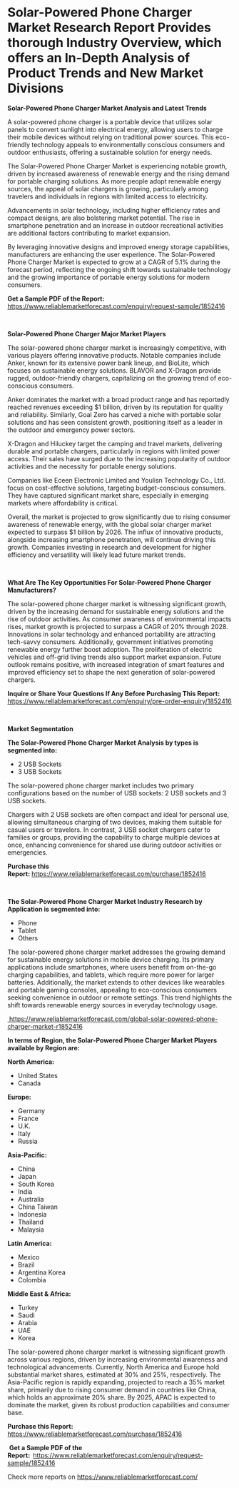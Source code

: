 <p><h1>Solar-Powered Phone Charger Market Research Report Provides thorough Industry Overview, which offers an In-Depth Analysis of Product Trends and New Market Divisions</h1></p><p><strong>Solar-Powered Phone Charger Market Analysis and Latest Trends</strong></p>
<p><p>A solar-powered phone charger is a portable device that utilizes solar panels to convert sunlight into electrical energy, allowing users to charge their mobile devices without relying on traditional power sources. This eco-friendly technology appeals to environmentally conscious consumers and outdoor enthusiasts, offering a sustainable solution for energy needs.</p><p>The Solar-Powered Phone Charger Market is experiencing notable growth, driven by increased awareness of renewable energy and the rising demand for portable charging solutions. As more people adopt renewable energy sources, the appeal of solar chargers is growing, particularly among travelers and individuals in regions with limited access to electricity. </p><p>Advancements in solar technology, including higher efficiency rates and compact designs, are also bolstering market potential. The rise in smartphone penetration and an increase in outdoor recreational activities are additional factors contributing to market expansion. </p><p>By leveraging innovative designs and improved energy storage capabilities, manufacturers are enhancing the user experience. The Solar-Powered Phone Charger Market is expected to grow at a CAGR of 5.1% during the forecast period, reflecting the ongoing shift towards sustainable technology and the growing importance of portable energy solutions for modern consumers.</p></p>
<p><strong>Get a Sample PDF of the Report:&nbsp;</strong> <a href="https://www.reliablemarketforecast.com/enquiry/request-sample/1852416?utm_campaign=3357&utm_medium=2&utm_source=Github&utm_content=ia&utm_term=05042025&utm_id=solar-powered-phone-charger">https://www.reliablemarketforecast.com/enquiry/request-sample/1852416</a></p>
<p>&nbsp;</p>
<p><strong>Solar-Powered Phone Charger Major Market Players</strong></p>
<p><p>The solar-powered phone charger market is increasingly competitive, with various players offering innovative products. Notable companies include Anker, known for its extensive power bank lineup, and BioLite, which focuses on sustainable energy solutions. BLAVOR and X-Dragon provide rugged, outdoor-friendly chargers, capitalizing on the growing trend of eco-conscious consumers.</p><p>Anker dominates the market with a broad product range and has reportedly reached revenues exceeding $1 billion, driven by its reputation for quality and reliability. Similarly, Goal Zero has carved a niche with portable solar solutions and has seen consistent growth, positioning itself as a leader in the outdoor and emergency power sectors.</p><p>X-Dragon and Hiluckey target the camping and travel markets, delivering durable and portable chargers, particularly in regions with limited power access. Their sales have surged due to the increasing popularity of outdoor activities and the necessity for portable energy solutions. </p><p>Companies like Eceen Electronic Limited and Youlisn Technology Co., Ltd. focus on cost-effective solutions, targeting budget-conscious consumers. They have captured significant market share, especially in emerging markets where affordability is critical. </p><p>Overall, the market is projected to grow significantly due to rising consumer awareness of renewable energy, with the global solar charger market expected to surpass $1 billion by 2026. The influx of innovative products, alongside increasing smartphone penetration, will continue driving this growth. Companies investing in research and development for higher efficiency and versatility will likely lead future market trends.</p></p>
<p>&nbsp;</p>
<p><strong>What Are The Key Opportunities For Solar-Powered Phone Charger Manufacturers?</strong></p>
<p><p>The solar-powered phone charger market is witnessing significant growth, driven by the increasing demand for sustainable energy solutions and the rise of outdoor activities. As consumer awareness of environmental impacts rises, market growth is projected to surpass a CAGR of 20% through 2028. Innovations in solar technology and enhanced portability are attracting tech-savvy consumers. Additionally, government initiatives promoting renewable energy further boost adoption. The proliferation of electric vehicles and off-grid living trends also support market expansion. Future outlook remains positive, with increased integration of smart features and improved efficiency set to shape the next generation of solar-powered chargers.</p></p>
<p><strong>Inquire or Share Your Questions If Any Before Purchasing This Report:</strong> <a href="https://www.reliablemarketforecast.com/enquiry/pre-order-enquiry/1852416?utm_campaign=3357&utm_medium=2&utm_source=Github&utm_content=ia&utm_term=05042025&utm_id=solar-powered-phone-charger">https://www.reliablemarketforecast.com/enquiry/pre-order-enquiry/1852416</a></p>
<p>&nbsp;</p>
<p><strong>Market Segmentation</strong></p>
<p><strong>The Solar-Powered Phone Charger Market Analysis by types is segmented into:</strong></p>
<p><ul><li>2 USB Sockets</li><li>3 USB Sockets</li></ul></p>
<p><p>The solar-powered phone charger market includes two primary configurations based on the number of USB sockets: 2 USB sockets and 3 USB sockets. </p><p>Chargers with 2 USB sockets are often compact and ideal for personal use, allowing simultaneous charging of two devices, making them suitable for casual users or travelers. In contrast, 3 USB socket chargers cater to families or groups, providing the capability to charge multiple devices at once, enhancing convenience for shared use during outdoor activities or emergencies.</p></p>
<p><strong>Purchase this Report:&nbsp;</strong><a href="https://www.reliablemarketforecast.com/purchase/1852416?utm_campaign=3357&utm_medium=2&utm_source=Github&utm_content=ia&utm_term=05042025&utm_id=solar-powered-phone-charger">https://www.reliablemarketforecast.com/purchase/1852416</a></p>
<p>&nbsp;</p>
<p><strong>The Solar-Powered Phone Charger Market Industry Research by Application is segmented into:</strong></p>
<p><ul><li>Phone</li><li>Tablet</li><li>Others</li></ul></p>
<p><p>The solar-powered phone charger market addresses the growing demand for sustainable energy solutions in mobile device charging. Its primary applications include smartphones, where users benefit from on-the-go charging capabilities, and tablets, which require more power for larger batteries. Additionally, the market extends to other devices like wearables and portable gaming consoles, appealing to eco-conscious consumers seeking convenience in outdoor or remote settings. This trend highlights the shift towards renewable energy sources in everyday technology usage.</p></p>
<p><a href="https://www.reliablemarketforecast.com/global-solar-powered-phone-charger-market-r1852416?utm_campaign=3357&utm_medium=2&utm_source=Github&utm_content=ia&utm_term=05042025&utm_id=solar-powered-phone-charger">&nbsp;https://www.reliablemarketforecast.com/global-solar-powered-phone-charger-market-r1852416</a></p>
<p><strong>In terms of Region, the Solar-Powered Phone Charger Market Players available by Region are:</strong></p>
<p>
    <p> <strong> North America: </strong>
        <ul>
            <li>United States</li>
            <li>Canada</li>
        </ul>
        </p> 
    <p> <strong> Europe: </strong>
        <ul>
            <li>Germany</li>
            <li>France</li>
            <li>U.K.</li>
            <li>Italy</li>
            <li>Russia</li>
        </ul>
        </p> 
    <p> <strong> Asia-Pacific: </strong>
        <ul>
            <li>China</li>
            <li>Japan</li>
            <li>South Korea</li>
            <li>India</li>
            <li>Australia</li>
            <li>China Taiwan</li>
            <li>Indonesia</li>
            <li>Thailand</li>
            <li>Malaysia</li>
        </ul>
        </p> 
    <p> <strong> Latin America: </strong>
        <ul>
            <li>Mexico</li>
            <li>Brazil</li>
            <li>Argentina Korea</li>
            <li>Colombia</li>
        </ul>
        </p> 
    <p> <strong> Middle East & Africa: </strong>
        <ul>
            <li>Turkey</li>
            <li>Saudi</li>
            <li>Arabia</li>
            <li>UAE</li>
            <li>Korea</li>
        </ul>
    </p>
    </p>
<p><p>The solar-powered phone charger market is witnessing significant growth across various regions, driven by increasing environmental awareness and technological advancements. Currently, North America and Europe hold substantial market shares, estimated at 30% and 25%, respectively. The Asia-Pacific region is rapidly expanding, projected to reach a 35% market share, primarily due to rising consumer demand in countries like China, which holds an approximate 20% share. By 2025, APAC is expected to dominate the market, given its robust production capabilities and consumer base.</p></p>
<p><strong>Purchase this Report: </strong><a href="https://www.reliablemarketforecast.com/purchase/1852416?utm_campaign=3357&utm_medium=2&utm_source=Github&utm_content=ia&utm_term=05042025&utm_id=solar-powered-phone-charger">https://www.reliablemarketforecast.com/purchase/1852416</a></p>
<p>&nbsp;<strong>Get a Sample PDF of the Report:&nbsp;&nbsp;</strong><a href="https://www.reliablemarketforecast.com/enquiry/request-sample/1852416?utm_campaign=3357&utm_medium=2&utm_source=Github&utm_content=ia&utm_term=05042025&utm_id=solar-powered-phone-charger">https://www.reliablemarketforecast.com/enquiry/request-sample/1852416</a></p>
<p><strong></strong></p>
<p>Check more reports on <a href="https://www.reliablemarketforecast.com/?utm_campaign=3357&utm_medium=2&utm_source=Github&utm_content=ia&utm_term=05042025&utm_id=solar-powered-phone-charger">https://www.reliablemarketforecast.com/</a></p>